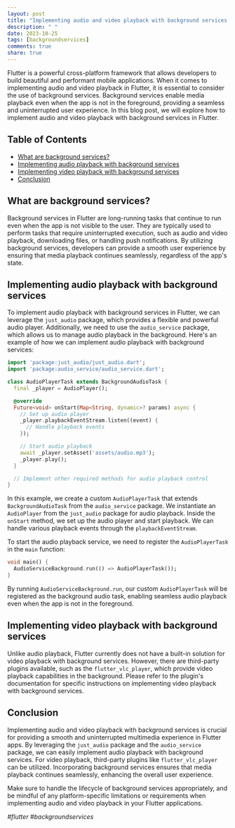 ```yaml
---
layout: post
title: "Implementing audio and video playback with background services in Flutter"
description: " "
date: 2023-10-25
tags: [backgroundservices]
comments: true
share: true
---
```


Flutter is a powerful cross-platform framework that allows developers to build beautiful and performant mobile applications. When it comes to implementing audio and video playback in Flutter, it is essential to consider the use of background services. Background services enable media playback even when the app is not in the foreground, providing a seamless and uninterrupted user experience. In this blog post, we will explore how to implement audio and video playback with background services in Flutter.

## Table of Contents
- [What are background services?](#what-are-background-services)
- [Implementing audio playback with background services](#implementing-audio-playback-with-background-services)
- [Implementing video playback with background services](#implementing-video-playback-with-background-services)
- [Conclusion](#conclusion)

## What are background services?
Background services in Flutter are long-running tasks that continue to run even when the app is not visible to the user. They are typically used to perform tasks that require uninterrupted execution, such as audio and video playback, downloading files, or handling push notifications. By utilizing background services, developers can provide a smooth user experience by ensuring that media playback continues seamlessly, regardless of the app's state.

## Implementing audio playback with background services
To implement audio playback with background services in Flutter, we can leverage the `just_audio` package, which provides a flexible and powerful audio player. Additionally, we need to use the `audio_service` package, which allows us to manage audio playback in the background. Here's an example of how we can implement audio playback with background services:

```dart
import 'package:just_audio/just_audio.dart';
import 'package:audio_service/audio_service.dart';

class AudioPlayerTask extends BackgroundAudioTask {
  final _player = AudioPlayer();

  @override
  Future<void> onStart(Map<String, dynamic>? params) async {
    // Set up audio player
    _player.playbackEventStream.listen((event) {
      // Handle playback events
    });

    // Start audio playback
    await _player.setAsset('assets/audio.mp3');
    _player.play();
  }

  // Implement other required methods for audio playback control
}
```

In this example, we create a custom `AudioPlayerTask` that extends `BackgroundAudioTask` from the `audio_service` package. We instantiate an `AudioPlayer` from the `just_audio` package for audio playback. Inside the `onStart` method, we set up the audio player and start playback. We can handle various playback events through the `playbackEventStream`.

To start the audio playback service, we need to register the `AudioPlayerTask` in the `main` function:

```dart
void main() {
  AudioServiceBackground.run(() => AudioPlayerTask());
}
```

By running `AudioServiceBackground.run`, our custom `AudioPlayerTask` will be registered as the background audio task, enabling seamless audio playback even when the app is not in the foreground.

## Implementing video playback with background services
Unlike audio playback, Flutter currently does not have a built-in solution for video playback with background services. However, there are third-party plugins available, such as the `flutter_vlc_player`, which provide video playback capabilities in the background. Please refer to the plugin's documentation for specific instructions on implementing video playback with background services.

## Conclusion
Implementing audio and video playback with background services is crucial for providing a smooth and uninterrupted multimedia experience in Flutter apps. By leveraging the `just_audio` package and the `audio_service` package, we can easily implement audio playback with background services. For video playback, third-party plugins like `flutter_vlc_player` can be utilized. Incorporating background services ensures that media playback continues seamlessly, enhancing the overall user experience.

Make sure to handle the lifecycle of background services appropriately, and be mindful of any platform-specific limitations or requirements when implementing audio and video playback in your Flutter applications.

_#flutter #backgroundservices_